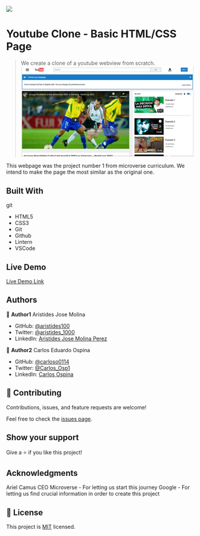 ![](https://img.shields.io/badge/Microverse-blueviolet)

# Youtube Clone - Basic HTML/CSS Page

> We create a clone of a youtube webview from scratch.
![screenshot](./app_screenshot.png)

This webpage was the project number 1 from microverse curriculum.
We intend to make the page the most similar as the original one.

## Built With
git 
- HTML5 
- CSS3 
- Git 
- Github
- Lintern
- VSCode

## Live Demo

[Live Demo Link](https://aristides1000.github.io/basic-html-page-structure/)

## Authors

👤 **Author1**
Aristides Jose Molina

- GitHub: [@aristides100](https://github.com/aristides1000)
- Twitter: [@aristides_1000](https://twitter.com/@aristides_1000)
- LinkedIn: [Aristides Jose Molina Perez](https://www.linkedin.com/in/aristides-jose-molina-perez-09b0579a)

👤 **Author2**
Carlos Eduardo Ospina
- GitHub: [@carloso0114](https://github.com/carloso0114)
- Twitter: [@Carlos_Osp1](https://twitter.com/Carlos_Osp1)
- LinkedIn: [Carlos Ospina](https://www.linkedin.com/in/carlos-ospina-242b831a6/)

## 🤝 Contributing

Contributions, issues, and feature requests are welcome!

Feel free to check the [issues page](issues/).

## Show your support

Give a ⭐️ if you like this project!

## Acknowledgments

Ariel Camus CEO Microverse - For letting us start this journey
Google - For letting us find crucial information in order to create this project

## 📝 License

This project is [MIT](lic.url) licensed.
